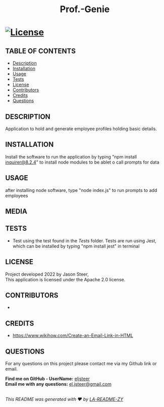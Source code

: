 
  
  <h1 align="center">Prof.-Genie<h1>

  [![License](https://img.shields.io/badge/License-Apache_2.0-blue.svg)](https://opensource.org/licenses/Apache-2.0)

  ## TABLE OF CONTENTS
  - [Description](#description)
  - [Installation](#Installation)
  - [Usage](#Usage)
  - [Tests](#Tests)
  - [License](#License)
  - [Contributors](#Contributors)
  - [Credits](#Credits)
  - [Questions](#Questions)

  ## DESCRIPTION
  Application to hold and generate employee profiles holding basic details.
  
  ## INSTALLATION
  Install the software to run the application by typing "npm install inquirer@8.2.4" to install node modules to be ablet o call prompts for data

  ## USAGE
  after installing node software, type "node index.js" to run prompts to add employees

  ## MEDIA


  ## TESTS
  *  Test using the test found in the _Tests_ folder. Tests are run using Jest, which can be installed by typing "npm install jest" in terminal
  
  ## LICENSE
  Project developed 2022 by Jason Steer,<br />
  This application is licensed under the Apache 2.0 license.

  ## CONTRIBUTORS
  * 

  ## CREDITS
  * https://www.wikihow.com/Create-an-Email-Link-in-HTML


  ## QUESTIONS
  For any questions on this project please contact me via my Github link or email.<br />

  **Find me on GitHub - UserName:** [eljsteer](https://github.com/eljsteer)<br />
  **Email me with any questions:** el.jsteer@gmail.com<br />
  <br />
  
  _This README was generated with ❤️ by [LA-README-ZY](https://github.com/eljsteer/LA-README-ZY)_

